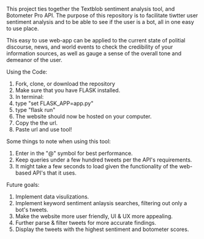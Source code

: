 This project ties together the Textblob sentiment analysis tool, and Botometer Pro API. The purpose of this repository is to
facilitate tiwtter user sentiment analysis and to be able to see if the user is a bot, all in one easy to use place. 

This easy to use web-app can be applied to the current state of politial discourse, news, and world events to check the credibility of your 
information sources, as well as gauge a sense of the overall tone and demeanor of the user. 

Using the Code:

1. Fork, clone, or download the repository
2. Make sure that you have FLASK installed. 
3. In terminal:
  4. type "set FLASK_APP=app.py"
  5. type "flask run" 
6. The website should now be hosted on your computer.
7. Copy the the url. 
8. Paste url and use tool!


Some things to note when using this tool:

1. Enter in the "@" symbol for best performance.
2. Keep queries under a few hundred tweets per the API's requirements. 
3. It might take a few seconds to load given the functionality of the web-based API's that it uses. 

Future goals:

1. Implement data visulizations. 
2. Implement keyword sentiment anlaysis searches, filtering out only a bot's tweets. 
3. Make the website more user friendly, UI & UX more appealing. 
4. Further parse & filter tweets for more accurate findings. 
5. Display the tweets with the highest sentiment and botometer scores. 


